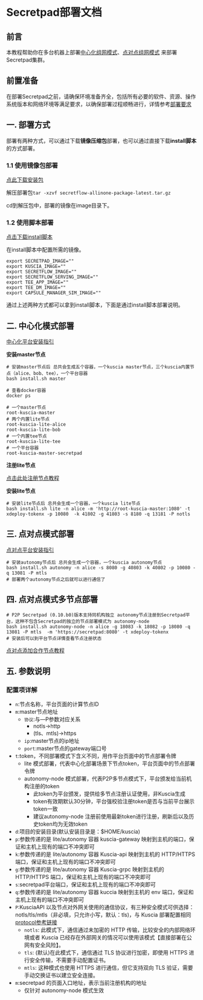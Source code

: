 # Secretpad部署文档

## 前言

本教程帮助你在多台机器上部署[中心化组网模式](https://www.secretflow.org.cn/zh-CN/docs/kuscia/v0.6.0b0/reference/architecture_cn#centralized)、[点对点组网模式](https://www.secretflow.org.cn/zh-CN/docs/kuscia/v0.6.0b0/reference/architecture_cn#peer-to-peer)
来部署Secretpad集群。

## 前置准备

在部署Secretpad之前，请确保环境准备齐全，包括所有必要的软件、资源、操作系统版本和网络环境等满足要求，以确保部署过程顺畅进行，详情参考[部署要求](deploy_check.md)

## 一. 部署方式

部署有两种方式，可以通过下载**镜像压缩包**部署，也可以通过直接下载**install脚本**的方式部署。

### 1.1 使用镜像包部署

[点此下载安装包](https://secretflow-public.oss-cn-hangzhou.aliyuncs.com/mvp-packages/secretflow-allinone-package-latest.tar.gz)

解压部署包```tar -xzvf secretflow-allinone-package-latest.tar.gz```

cd到解压包中，部署的镜像在image目录下。

### 1.2 使用脚本部署

[点击下载install脚本](../../scripts/install.sh)

在install脚本中配置所需的镜像。

```
export SECRETPAD_IMAGE=""
export KUSCIA_IMAGE=""
export SECRETFLOW_IMAGE=""
export SECRETFLOW_SERVING_IMAGE=""
export TEE_APP_IMAGE=""
export TEE_DM_IMAGE=""
export CAPSULE_MANAGER_SIM_IMAGE=""
 ```

通过上述两种方式都可以拿到install脚本，下面是通过install脚本部署说明。

## 二. 中心化模式部署

[中心化平台安装指引](https://www.secretflow.org.cn/zh-CN/docs/secretpad/latest/zgnd8oqo5chsqhzm)

**安装master节点**

```shell
# 安装master节点后 总共会生成五个容器，一个kuscia master节点，三个kuscia内置节点（alice、bob、tee），一个平台容器
bash install.sh master

# 查看docker容器
docker ps

# 一个master节点
root-kuscia-master
# 两个内置lite节点
root-kuscia-lite-alice
root-kuscia-lite-bob
# 一个内置tee节点
root-kuscia-lite-tee
# 一个平台容器
root-kuscia-master-secretpad
```

**注册lite节点**

[点击此处注册节点教程](../node_installation_guidelines.md#第-1-步节点注册-获取节点id节点令牌)

**安装lite节点**

```shell
# 安装lite节点后 总共会生成一个容器，一个kuscia lite节点
bash install.sh lite -n alice -m 'http://root-kuscia-master:1080' -t xdeploy-tokenx -p 10080  -k 41802 -g 41803 -s 8180 -q 13181 -P notls
```

## 三. 点对点模式部署

[点对点平台安装指引](https://www.secretflow.org.cn/zh-CN/docs/secretpad/latest/dbd670doqfio1puq)

```shell
# 安装autonomy节点后 总共会生成一个容器，一个kuscia autonomy节点
bash install.sh autonomy -n alice -s 8080 -g 40803 -k 40802 -p 10080 -q 13081 -P mtls
# 部署两个autonomy节点之后就可以进行通信了
```

## 四. 点对点模式多节点部署

```shell
# P2P Secretpad (0.10.b0)版本支持同机构独立 autonomy节点注册到Secretpad平台，这种不包含Secretpad的独立的节点部署模式为 autonomy-node
bash install.sh autonomy-node -n alice -g 18083 -k 18082 -p 18080 -q 13081 -P mtls  -m 'https://secretpad:8080' -t xdeploy-tokenx
# 安装后可以到平台节点详情查看节点注册状态
```


[点对点添加合作节点教程](https://www.secretflow.org.cn/zh-CN/docs/secretpad/latest/kvu445094gvtkp3f)

## 五. 参数说明

### 配置项详解

- `n`:节点名称，平台页面的计算节点ID
- `m`:master节点地址
    - `协议`:与—P参数对应关系
        - notls->http
        - (tls、mtls)->https
    - `ip`:master节点的ip地址
    - `port`:master节点的gateway端口号
- `t`:token，不同部署模式下含义不同，用作平台页面中的节点部署令牌
  - lite 模式部署，代表中心化部署场景下节点token，平台页面中的节点部署令牌
  - autonomy-node 模式部署，代表P2P多节点模式下，平台颁发给当前机构注册的token
    - 此token为平台颁发，提供给多节点注册认证使用，非Kuscia生成
    - token有效期默认30分钟，平台强校验注册token是否与当前平台展示token一致
    - 建议autonomy-node 注册前使用最新token进行注册，刷新后以及历史token均为无效token
- `d`:项目的安装目录(默认安装目录是：$HOME/kuscia)
- `p`:参数传递的是 lite/autonomy 容器 kuscia-gateway 映射到主机的端口，保证和主机上现有的端口不冲突即可
- `k`:参数传递的是 lite/autonomy 容器 Kuscia-api 映射到主机的 HTTP/HTTPS 端口，保证和主机上现有的端口不冲突即可
- `g`:参数传递的是 lite/autonomy 容器 Kuscia-grpc 映射到主机的 HTTP/HTTPS 端口，保证和主机上现有的端口不冲突即可
- `s`:secretpad平台端口，保证和主机上现有的端口不冲突即可
- `q`:参数传递的是 lite/autonomy 容器 kuccia 映射到主机的 env 端口，保证和主机上现有的端口不冲突即可
- `P`:KusciaAPI 以及节点对外网关使用的通信协议，有三种安全模式可供选择：notls/tls/mtls（非必填，只允许小写，默认：tls)，与
  Kuscia
  部署配置相同 [protocol参考链接](https://www.secretflow.org.cn/zh-CN/docs/kuscia/v0.6.0b0/deployment/kuscia_config_cn#id3)
    - `notls`: 此模式下，通信通过未加密的 HTTP 传输，比较安全的内部网络环境或者 Kuscia 已经存在外部网关的情况可以使用该模式【直接部署在公网有安全风险】。
    - `tls`: (默认)在此模式下，通信通过 TLS 协议进行加密，即使用 HTTPS 进行安全传输，不需要手动配置证书。
    - `mtls`: 这种模式也使用 HTTPS 进行通信，但它支持双向 TLS 验证，需要手动交换证书以建立安全连接。
- `m`:secretpad 的页面入口地址，表示当前注册机构的地址
  - 仅针对 autonomy-node 模式生效

